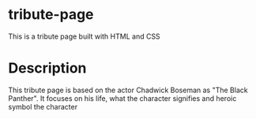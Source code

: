 # tribute-page
This is a tribute page built with HTML and CSS
# Description
This tribute page is based on the actor Chadwick Boseman as "The Black Panther".
It focuses on his life, what the character signifies and heroic symbol the character
